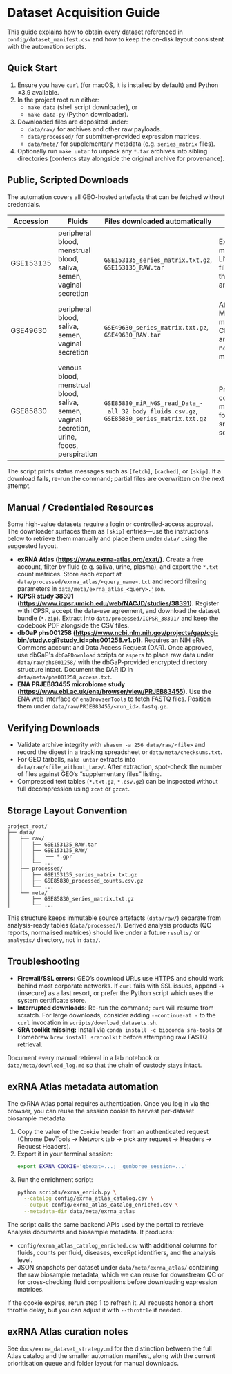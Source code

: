 # Dataset Acquisition Guide

This guide explains how to obtain every dataset referenced in `config/dataset_manifest.csv` and how to keep the on-disk layout consistent with the automation scripts.

## Quick Start

1. Ensure you have `curl` (for macOS, it is installed by default) and Python ≥3.9 available.
2. In the project root run either:
   - `make data` (shell script downloader), or
   - `make data-py` (Python downloader).
3. Downloaded files are deposited under:
   - `data/raw/` for archives and other raw payloads.
   - `data/processed/` for submitter-provided expression matrices.
   - `data/meta/` for supplementary metadata (e.g. `series_matrix` files).
4. Optionally run `make untar` to unpack any `*.tar` archives into sibling directories (contents stay alongside the original archive for provenance).

## Public, Scripted Downloads

The automation covers all GEO-hosted artefacts that can be fetched without credentials.

| Accession | Fluids | Files downloaded automatically | Notes |
| --- | --- | --- | --- |
| GSE153135 | peripheral blood, menstrual blood, saliva, semen, vaginal secretion | `GSE153135_series_matrix.txt.gz`, `GSE153135_RAW.tar` | Exiqon miRCURY LNA GPR files within the raw archive.
| GSE49630 | peripheral blood, saliva, semen, vaginal secretion | `GSE49630_series_matrix.txt.gz`, `GSE49630_RAW.tar` | Affymetrix Multispecies miRNA-3 CEL files and RMA-normalised matrix.
| GSE85830 | venous blood, menstrual blood, saliva, semen, vaginal secretion, urine, feces, perspiration | `GSE85830_miR_NGS_read_Data_-_all_32_body_fluids.csv.gz`, `GSE85830_series_matrix.txt.gz` | Processed counts plus metadata for Illumina small RNA-seq study.

The script prints status messages such as `[fetch]`, `[cached]`, or `[skip]`. If a download fails, re-run the command; partial files are overwritten on the next attempt.

## Manual / Credentialed Resources

Some high-value datasets require a login or controlled-access approval. The downloader surfaces them as `[skip]` entries—use the instructions below to retrieve them manually and place them under `data/` using the suggested layout.

- **exRNA Atlas (https://www.exrna-atlas.org/exat/).** Create a free account, filter by fluid (e.g. saliva, urine, plasma), and export the `*.txt` count matrices. Store each export at `data/processed/exrna_atlas/<query_name>.txt` and record filtering parameters in `data/meta/exrna_atlas_<query>.json`.
- **ICPSR study 38391 (https://www.icpsr.umich.edu/web/NACJD/studies/38391).** Register with ICPSR, accept the data-use agreement, and download the dataset bundle (`*.zip`). Extract into `data/processed/ICPSR_38391/` and keep the codebook PDF alongside the CSV files.
- **dbGaP phs001258 (https://www.ncbi.nlm.nih.gov/projects/gap/cgi-bin/study.cgi?study_id=phs001258.v1.p1).** Requires an NIH eRA Commons account and Data Access Request (DAR). Once approved, use dbGaP's `dbGaPDownload` scripts or `aspera` to place raw data under `data/raw/phs001258/` with the dbGaP-provided encrypted directory structure intact. Document the DAR ID in `data/meta/phs001258_access.txt`.
- **ENA PRJEB83455 microbiome study (https://www.ebi.ac.uk/ena/browser/view/PRJEB83455).** Use the ENA web interface or `enaBrowserTools` to fetch FASTQ files. Position them under `data/raw/PRJEB83455/<run_id>.fastq.gz`.

## Verifying Downloads

- Validate archive integrity with `shasum -a 256 data/raw/<file>` and record the digest in a tracking spreadsheet or `data/meta/checksums.txt`.
- For GEO tarballs, `make untar` extracts into `data/raw/<file_without_tar>/`. After extraction, spot-check the number of files against GEO’s “supplementary files” listing.
- Compressed text tables (`*.txt.gz`, `*.csv.gz`) can be inspected without full decompression using `zcat` or `gzcat`.

## Storage Layout Convention

```
project_root/
├── data/
│   ├── raw/
│   │   ├── GSE153135_RAW.tar
│   │   ├── GSE153135_RAW/
│   │   │   └── *.gpr
│   │   └── ...
│   ├── processed/
│   │   ├── GSE153135_series_matrix.txt.gz
│   │   ├── GSE85830_processed_counts.csv.gz
│   │   └── ...
│   └── meta/
│       ├── GSE85830_series_matrix.txt.gz
│       └── ...
```

This structure keeps immutable source artefacts (`data/raw/`) separate from analysis-ready tables (`data/processed/`). Derived analysis products (QC reports, normalised matrices) should live under a future `results/` or `analysis/` directory, not in `data/`.

## Troubleshooting

- **Firewall/SSL errors:** GEO’s download URLs use HTTPS and should work behind most corporate networks. If `curl` fails with SSL issues, append `-k` (insecure) as a last resort, or prefer the Python script which uses the system certificate store.
- **Interrupted downloads:** Re-run the command; `curl` will resume from scratch. For large downloads, consider adding `--continue-at -` to the `curl` invocation in `scripts/download_datasets.sh`.
- **SRA toolkit missing:** Install via `conda install -c bioconda sra-tools` or Homebrew `brew install sratoolkit` before attempting raw FASTQ retrieval.

Document every manual retrieval in a lab notebook or `data/meta/download_log.md` so that the chain of custody stays intact.

## exRNA Atlas metadata automation

The exRNA Atlas portal requires authentication. Once you log in via the browser,
you can reuse the session cookie to harvest per-dataset biosample metadata:

1. Copy the value of the `Cookie` header from an authenticated request
   (Chrome DevTools → Network tab → pick any request → Headers → Request Headers).
2. Export it in your terminal session:
   ```bash
   export EXRNA_COOKIE='gbexat=...; _genboree_session=...'
   ```
3. Run the enrichment script:
   ```bash
   python scripts/exrna_enrich.py \
     --catalog config/exrna_atlas_catalog.csv \
     --output config/exrna_atlas_catalog_enriched.csv \
     --metadata-dir data/meta/exrna_atlas
   ```

The script calls the same backend APIs used by the portal to retrieve Analysis
documents and biosample metadata. It produces:

- `config/exrna_atlas_catalog_enriched.csv` with additional columns for fluids,
  counts per fluid, diseases, exceRpt identifiers, and the analysis level.
- JSON snapshots per dataset under `data/meta/exrna_atlas/` containing the raw
  biosample metadata, which we can reuse for downstream QC or for cross-checking
  fluid compositions before downloading expression matrices.

If the cookie expires, rerun step 1 to refresh it. All requests honor a short
throttle delay, but you can adjust it with `--throttle` if needed.

## exRNA Atlas curation notes

See `docs/exrna_dataset_strategy.md` for the distinction between the full Atlas catalog and the smaller automation manifest, along with the current prioritisation queue and folder layout for manual downloads.
